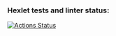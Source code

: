 ### Hexlet tests and linter status:
[![Actions Status](https://github.com/vyacheslav-pv/frontend-project-12/actions/workflows/hexlet-check.yml/badge.svg)](https://github.com/vyacheslav-pv/frontend-project-12/actions)